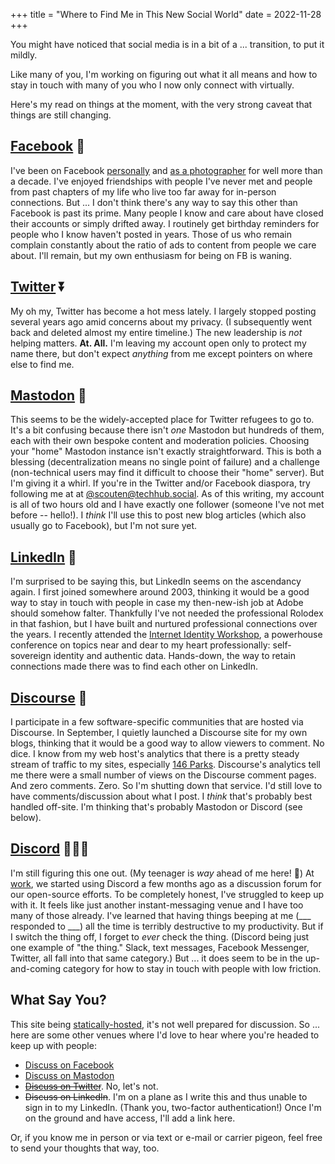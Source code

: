 +++
title = "Where to Find Me in This New Social World"
date = 2022-11-28
+++

You might have noticed that social media is in a bit of a ... transition, to put it mildly.

<!-- more -->

Like many of you, I'm working on figuring out what it all means and how to stay in touch with many of you who I now only connect with virtually.

Here's my read on things at the moment, with the very strong caveat that things are still changing.

## [Facebook](https://www.facebook.com/eric.scouten) 🔽

I've been on Facebook [personally](https://www.facebook.com/eric.scouten) and [as a photographer](https://www.facebook.com/eric.scouten.photo/) for well more than a decade. I've enjoyed friendships with people I've never met and people from past chapters of my life who live too far away for in-person connections. But ... I don't think there's any way to say this other than Facebook is past its prime. Many people I know and care about have closed their accounts or simply drifted away. I routinely get birthday reminders for people who I know haven't posted in years. Those of us who remain complain constantly about the ratio of ads to content from people we care about. I'll remain, but my own enthusiasm for being on FB is waning.

## [Twitter](https://twitter.com/scouten) ⏬

My oh my, Twitter has become a hot mess lately. I largely stopped posting several years ago amid concerns about my privacy. (I subsequently went back and deleted almost my entire timeline.) The new leadership is _not_ helping matters. **At. All.** I'm leaving my account open only to protect my name there, but don't expect _anything_ from me except pointers on where else to find me.

## [Mastodon](https://techhub.social/@scouten) 🔼

This seems to be the widely-accepted place for Twitter refugees to go to. It's a bit confusing because there isn't _one_ Mastodon but hundreds of them, each with their own bespoke content and moderation policies. Choosing your "home" Mastodon instance isn't exactly straightforward. This is both a blessing (decentralization means no single point of failure) and a challenge (non-technical users may find it difficult to choose their "home" server). But I'm giving it a whirl. If you're in the Twitter and/or Facebook diaspora, try following me at at <a rel="me" href="https://techhub.social/@scouten">@scouten@techhub.social</a>. As of this writing, my account is all of two hours old and I have exactly one follower (someone I've not met before -- hello!). I _think_ I'll use this to post new blog articles (which also usually go to Facebook), but I'm not sure yet.

## [LinkedIn](https://www.linkedin.com/in/ericscouten) 🔼

I'm surprised to be saying this, but LinkedIn seems on the ascendancy again. I first joined somewhere around 2003, thinking it would be a good way to stay in touch with people in case my then-new-ish job at Adobe should somehow falter. Thankfully I've not needed the professional Rolodex in that fashion, but I have built and nurtured professional connections over the years. I recently attended the [Internet Identity Workshop](https://internetidentityworkshop.com), a powerhouse conference on topics near and dear to my heart professionally: self-sovereign identity and authentic data. Hands-down, the way to retain connections made there was to find each other on LinkedIn.

## [Discourse](https://www.discourse.org) 🔽

I participate in a few software-specific communities that are hosted via Discourse. In September, I quietly launched a Discourse site for my own blogs, thinking that it would be a good way to allow viewers to comment. No dice. I know from my web host's analytics that there is a pretty steady stream of traffic to my sites, especially [146 Parks](https://146parks.blog). Discourse's analytics tell me there were a small number of views on the Discourse comment pages. And zero comments. Zero. So I'm shutting down that service. I'd still love to have comments/discussion about what I post. I _think_ that's probably best handled off-site. I'm thinking that's probably Mastodon or Discord (see below).

## [Discord](https://discord.com) 🤷🏻‍♂️

I'm still figuring this one out. (My teenager is _way_ ahead of me here! 🤣) At [work](https://contentauthenticity.org), we started using Discord a few months ago as a discussion forum for our open-source efforts. To be completely honest, I've struggled to keep up with it. It feels like just another instant-messaging venue and I have too many of those already. I've learned that having things beeping at me (___ responded to ___) all the time is terribly destructive to my productivity. But if I switch the thing off, I forget to _ever_ check the thing. (Discord being just one example of "the thing." Slack, text messages, Facebook Messenger, Twitter, all fall into that same category.) But ... it does seem to be in the up-and-coming category for how to stay in touch with people with low friction.

## What Say You?

This site being [statically-hosted](https://getzola.org), it's not well prepared for discussion. So ... here are some other venues where I'd love to hear where you're headed to keep up with people:

* [Discuss on Facebook](https://www.facebook.com/eric.scouten/posts/pfbid025fngvfBGfaU3u3DE7iT1f9E4sXSGofQEEnD2MLe3UACSU1jUrB7EwGMjiKndBhPql)
* [Discuss on Mastodon](https://techhub.social/@scouten/109423015226262970)
* ~~[Discuss on Twitter](https://twitter.com/scouten/status/1597308147735359489)~~. No, let's not.
* ~~Discuss on LinkedIn~~. I'm on a plane as I write this and thus unable to sign in to my LinkedIn. (Thank you, two-factor authentication!) Once I'm on the ground and have access, I'll add a link here.

Or, if you know me in person or via text or e-mail or carrier pigeon, feel free to send your thoughts that way, too.
